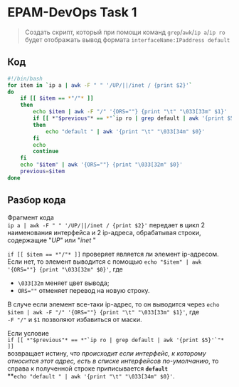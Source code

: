 # EPAM-DevOps Task 1
>Создать скрипт, который при помощи команд `grep`/`awk`/`ip a`/`ip ro` будет отображать вывод формата
`interfaceName:IPaddress default`
## Код
```bash
#!/bin/bash
for item in `ip a | awk -F " " '/UP/||/inet / {print $2}'`
do
    if [[ $item == *"/"* ]]
    then
        echo $item | awk -F "/" '{ORS=""} {print "\t" "\033[33m" $1}'
        if [[ *"$previous"* == *"`ip ro | grep default | awk '{print $5}'`"* ]]
        then    
            echo "default " | awk '{print "\t" "\033[34m" $0}'
        fi
        echo
        continue
    fi
    echo "$item" | awk '{ORS=""} {print "\033[32m" $0}'
    previous=$item
done
```  
## Разбор кода
Фрагмент кода   
``ip a | awk -F " " '/UP/||/inet / {print $2}'`` передает в цикл 2 наименования интерфейса и 2 ip-адреса, обрабатывая строки, содержащие "*UP*" или "*inet* "  
  
`if [[ $item == *"/"* ]]` проверяет является ли элемент ip-адресом. Если нет, то элемент выводится с помощью `echo "$item" | awk '{ORS=""} {print "\033[32m" $0}'`, где   
- `\033[32m` меняет цвет вывода;   
- `ORS=""` отменяет перевод на новую строку.      

В случе если элемент все-таки ip-адрес, то он выводится через `echo $item | awk -F "/" '{ORS=""} {print "\t" "\033[33m" $1}'`, где   
 `-F "/"` и `$1` позволяют избавиться от маски.    

Если условие   
```if [[ *"$previous"* == *"`ip ro | grep default | awk '{print $5}'`"* ]]```   
возвращает истину, *что происходит если интерфейс, к которому относится этот адрес, есть в списке интерфейсов по-умолчанию*, то справа к полученной строке приписывается **`default`**   
**`echo "default " | awk '{print "\t" "\033[34m" $0}'`.